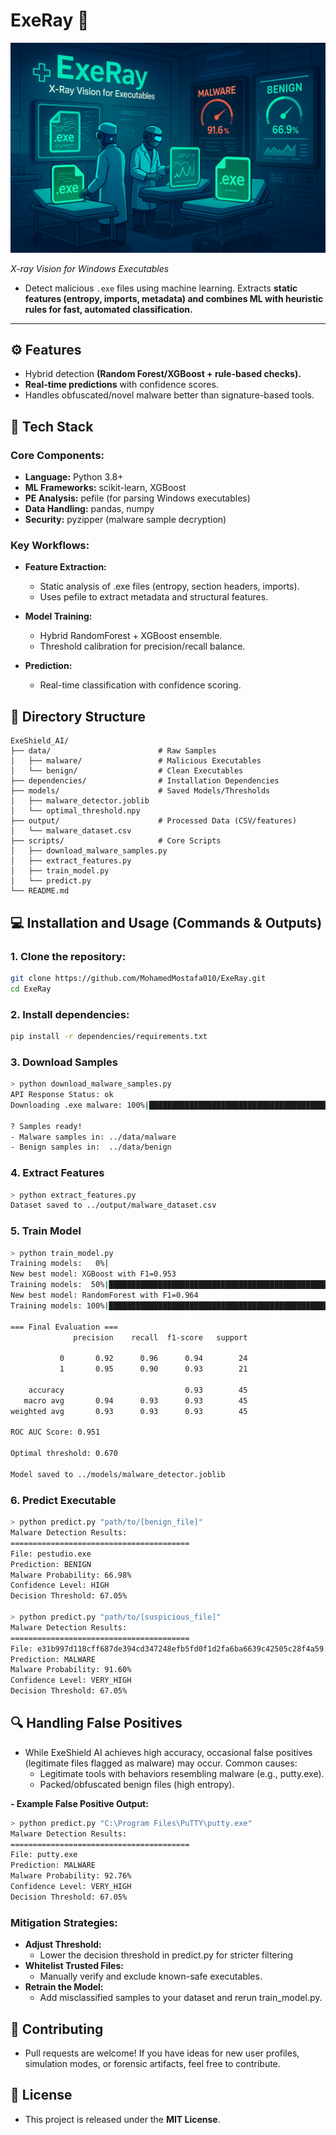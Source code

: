 # ExeRay :hospital:  
<p align="center">
  <img src="assets/ExeRay_Image.png" alt="TruxTrace banner" width="560"/>
</p>

*X-ray Vision for Windows Executables*    

- Detect malicious `.exe` files using machine learning. Extracts **static features (entropy, imports, metadata) and combines ML with heuristic rules for fast, automated classification.**  

---

## :gear: **Features**  
- Hybrid detection **(Random Forest/XGBoost + rule-based checks).**
- **Real-time predictions** with confidence scores.  
- Handles obfuscated/novel malware better than signature-based tools.  

## :wrench: Tech Stack
### **Core Components:**
- **Language:** Python 3.8+
- **ML Frameworks:** scikit-learn, XGBoost
- **PE Analysis:** pefile (for parsing Windows executables)
- **Data Handling:** pandas, numpy
- **Security:** pyzipper (malware sample decryption)
### **Key Workflows:**
- **Feature Extraction:**
  - Static analysis of .exe files (entropy, section headers, imports).
  - Uses pefile to extract metadata and structural features.
- **Model Training:**
  - Hybrid RandomForest + XGBoost ensemble.
  - Threshold calibration for precision/recall balance.

- **Prediction:**
  - Real-time classification with confidence scoring.

## :file_folder: **Directory Structure**  
```plaintext
ExeShield_AI/  
├── data/                        # Raw Samples  
│   ├── malware/                 # Malicious Executables  
│   └── benign/                  # Clean Executables
├── dependencies/                # Installation Dependencies
├── models/                      # Saved Models/Thresholds  
│   ├── malware_detector.joblib  
│   └── optimal_threshold.npy  
├── output/                      # Processed Data (CSV/features)
│   └── malware_dataset.csv
├── scripts/                     # Core Scripts  
│   ├── download_malware_samples.py  
│   ├── extract_features.py  
│   ├── train_model.py  
│   └── predict.py  
└── README.md
```

## :computer: Installation and Usage (Commands & Outputs)

### **1. Clone the repository:**
```bash
git clone https://github.com/MohamedMostafa010/ExeRay.git
cd ExeRay
```
### **2. Install dependencies:**
```bash
pip install -r dependencies/requirements.txt
```
### **3. Download Samples**
```bash
> python download_malware_samples.py
API Response Status: ok
Downloading .exe malware: 100%|████████████████████████████████████████████████████████████████████████████████████████████████████████████████████████████| 100/100 [06:07<00:00,  3.67s/it]

? Samples ready!
- Malware samples in: ../data/malware
- Benign samples in:  ../data/benign
```
### **4. Extract Features**
```bash
> python extract_features.py
Dataset saved to ../output/malware_dataset.csv
```
### **5. Train Model**
```bash
> python train_model.py
Training models:   0%|                                                                                                                                                 | 0/2 [00:00<?, ?it/s]
New best model: XGBoost with F1=0.953
Training models:  50%|████████████████████████████████████████████████████████████████████▌                                                                    | 1/2 [00:01<00:01,  1.19s/it]
New best model: RandomForest with F1=0.964
Training models: 100%|█████████████████████████████████████████████████████████████████████████████████████████████████████████████████████████████████████████| 2/2 [00:03<00:00,  1.53s/it]

=== Final Evaluation ===
              precision    recall  f1-score   support

           0       0.92      0.96      0.94        24
           1       0.95      0.90      0.93        21

    accuracy                           0.93        45
   macro avg       0.94      0.93      0.93        45
weighted avg       0.93      0.93      0.93        45

ROC AUC Score: 0.951

Optimal threshold: 0.670

Model saved to ../models/malware_detector.joblib
``` 
### **6. Predict Executable**
```bash
> python predict.py "path/to/[benign_file]"
Malware Detection Results:
========================================
File: pestudio.exe
Prediction: BENIGN
Malware Probability: 66.98%
Confidence Level: HIGH
Decision Threshold: 67.05%

> python predict.py "path/to/[suspicious_file]"
Malware Detection Results:
========================================
File: e31b997d118cff687de394cd347248efb5fd0f1d2fa6ba6639c42505c28f4a59.exe
Prediction: MALWARE
Malware Probability: 91.60%
Confidence Level: VERY_HIGH
Decision Threshold: 67.05%
```

## :mag: Handling False Positives
- While ExeShield AI achieves high accuracy, occasional false positives (legitimate files flagged as malware) may occur. Common causes:
  - Legitimate tools with behaviors resembling malware (e.g., putty.exe).
  - Packed/obfuscated benign files (high entropy).
    
**- Example False Positive Output:**
```bash
> python predict.py "C:\Program Files\PuTTY\putty.exe"
Malware Detection Results:
========================================
File: putty.exe
Prediction: MALWARE
Malware Probability: 92.76%
Confidence Level: VERY_HIGH
Decision Threshold: 67.05%
```
### Mitigation Strategies:
- **Adjust Threshold:**
  - Lower the decision threshold in predict.py for stricter filtering
- **Whitelist Trusted Files:**
  - Manually verify and exclude known-safe executables.
- **Retrain the Model:**
  - Add misclassified samples to your dataset and rerun train_model.py.

## 🤝 **Contributing**
- Pull requests are welcome! If you have ideas for new user profiles, simulation modes, or forensic artifacts, feel free to contribute.

## :book: **License**
- This project is released under the **MIT License**.
